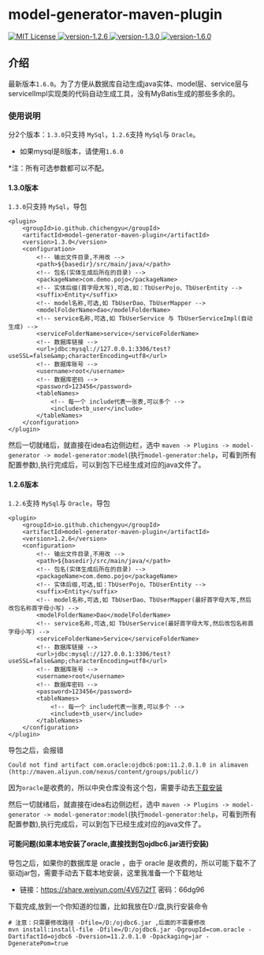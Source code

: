 # model-generator-maven-plugin

<p align="left">
    <a href="https://github.com/chichengyu/model-generator-maven-plugin">
        <img src="https://img.shields.io/badge/%E4%BD%9C%E8%80%85-%E5%B0%8F%E6%B1%A0-%23129e50" alt="MIT License" />
    </a>
    <a href="https://github.com/chichengyu/model-generator-maven-plugin">
        <img src="https://img.shields.io/badge/last mysql 5.0 | oracle version-1.2.6-green" alt="version-1.2.6" />
    </a>
    <a href="https://github.com/chichengyu/model-generator-maven-plugin">
        <img src="https://img.shields.io/badge/last mysql 5.0 version-1.3.0-blue" alt="version-1.3.0" />
    </a>
    <a href="https://github.com/chichengyu/model-generator-maven-plugin">
        <img src="https://img.shields.io/badge/last mysql 8.0 version-1.6.0-green" alt="version-1.6.0" />
    </a>
</p>

## 介绍

最新版本` 1.6.0 `。为了方便从数据库自动生成java实体、model层、service层与servicelImpl实现类的代码自动生成工具，没有MyBatis生成的那些多余的。

### 使用说明
分2个版本：` 1.3.0 `只支持 ` MySql `，` 1.2.6 `支持 ` MySql `与 ` Oracle `。

  - 如果mysql是8版本，请使用` 1.6.0 `

  *注：所有可选参数都可以不配。

#### 1.3.0版本
` 1.3.0 `只支持 ` MySql `，导包
```
<plugin>
    <groupId>io.github.chichengyu</groupId>
    <artifactId>model-generator-maven-plugin</artifactId>
    <version>1.3.0</version>
    <configuration>
        <!-- 输出文件目录,不用改 -->
        <path>${basedir}/src/main/java/</path>
        <!-- 包名(实体生成后所在的目录) -->
        <packageName>com.demo.pojo</packageName>
        <!-- 实体后缀(首字母大写),可选,如：TbUserPojo、TbUserEntity -->
        <suffix>Entity</suffix>
        <!-- model名称,可选,如 TbUserDao、TbUserMapper -->
        <modelFolderName>dao</modelFolderName>
        <!-- service名称,可选,如 TbUserService 与 TbUserServiceImpl(自动生成) -->
        <serviceFolderName>service</serviceFolderName>
        <!-- 数据库链接 -->
        <url>jdbc:mysql://127.0.0.1:3306/test?useSSL=false&amp;characterEncoding=utf8</url>
        <!-- 数据库账号 -->
        <username>root</username>
        <!-- 数据库密码 -->
        <password>123456</password>
        <tableNames>
            <!-- 每一个 include代表一张表,可以多个 -->
            <include>tb_user</include>
        </tableNames>
    </configuration>
</plugin>
```
然后一切就绪后，就直接在idea右边侧边栏，选中 `maven -> Plugins -> model-generator -> model-generator:model`(执行`model-generator:help`，可看到所有配置参数),执行完成后，可以到包下已经生成对应的java文件了。

#### 1.2.6版本
` 1.2.6 `支持 ` MySql `与 ` Oracle `，导包
```
<plugin>
    <groupId>io.github.chichengyu</groupId>
    <artifactId>model-generator-maven-plugin</artifactId>
    <version>1.2.6</version>
    <configuration>
        <!-- 输出文件目录,不用改 -->
        <path>${basedir}/src/main/java/</path>
        <!-- 包名(实体生成后所在的目录) -->
        <packageName>com.demo.pojo</packageName>
        <!-- 实体后缀,可选,如：TbUserPojo、TbUserEntity -->
        <suffix>Entity</suffix>
        <!-- model名称,可选,如 TbUserDao、TbUserMapper(最好首字母大写,然后改包名称首字母小写) -->
        <modelFolderName>Dao</modelFolderName>
        <!-- service名称,可选,如 TbUserService(最好首字母大写,然后改包名称首字母小写) -->
        <serviceFolderName>Service</serviceFolderName>
        <!-- 数据库链接 -->
        <url>jdbc:mysql://127.0.0.1:3306/test?useSSL=false&amp;characterEncoding=utf8</url>
        <!-- 数据库账号 -->
        <username>root</username>
        <!-- 数据库密码 -->
        <password>123456</password>
        <tableNames>
            <!-- 每一个 include代表一张表,可以多个 -->
            <include>tb_user</include>
        </tableNames>
    </configuration>
</plugin>
```
导包之后，会报错
```
Could not find artifact com.oracle:ojdbc6:pom:11.2.0.1.0 in alimaven (http://maven.aliyun.com/nexus/content/groups/public/)
```
因为` oracle `是收费的，所以中央仓库没有这个包，需要手动去[下载安装](#可能问题(如果本地安装了oracle,直接找到包ojdbc6.jar进行安装))  

然后一切就绪后，就直接在idea右边侧边栏，选中 `maven -> Plugins -> model-generator -> model-generator:model`(执行`model-generator:help`，可看到所有配置参数),执行完成后，可以到包下已经生成对应的java文件了。

#### 可能问题(如果本地安装了oracle,直接找到包ojdbc6.jar进行安装)

导包之后，如果你的数据库是 oracle ，由于 oracle 是收费的，所以可能下载不了驱动jar包，需要手动去下载本地安装，这里我准备一个下载地址

 - 链接：https://share.weiyun.com/4V67i2fT 密码：66dg96

下载完成,放到一个你知道的位置，比如我放在D:/盘,执行安装命令
```
# 注意：只需要修改路径 -Dfile=/D:/ojdbc6.jar ,后面的不需要修改
mvn install:install-file -Dfile=/D:/ojdbc6.jar -DgroupId=com.oracle -DartifactId=ojdbc6 -Dversion=11.2.0.1.0 -Dpackaging=jar -DgeneratePom=true
```

